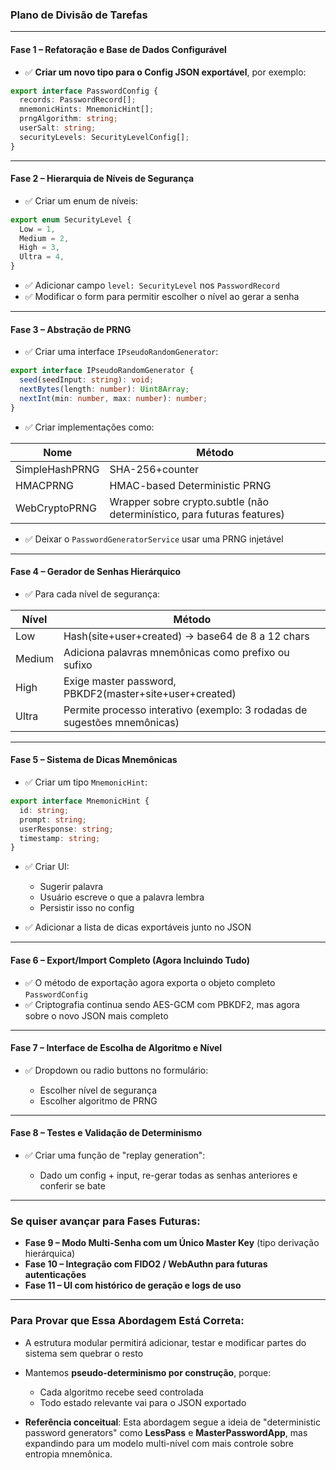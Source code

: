 ### Plano de Divisão de Tarefas

---

#### **Fase 1 – Refatoração e Base de Dados Configurável**

* ✅ **Criar um novo tipo para o Config JSON exportável**, por exemplo:

```ts
export interface PasswordConfig {
  records: PasswordRecord[];
  mnemonicHints: MnemonicHint[];
  prngAlgorithm: string;
  userSalt: string;
  securityLevels: SecurityLevelConfig[];
}
```

---

#### **Fase 2 – Hierarquia de Níveis de Segurança**

* ✅ Criar um enum de níveis:

```ts
export enum SecurityLevel {
  Low = 1,
  Medium = 2,
  High = 3,
  Ultra = 4,
}
```

* ✅ Adicionar campo `level: SecurityLevel` nos `PasswordRecord`
* ✅ Modificar o form para permitir escolher o nível ao gerar a senha

---

#### **Fase 3 – Abstração de PRNG**

* ✅ Criar uma interface `IPseudoRandomGenerator`:

```ts
export interface IPseudoRandomGenerator {
  seed(seedInput: string): void;
  nextBytes(length: number): Uint8Array;
  nextInt(min: number, max: number): number;
}
```

* ✅ Criar implementações como:

| Nome           | Método                                                                  |
| -------------- | ----------------------------------------------------------------------- |
| SimpleHashPRNG | SHA-256+counter                                                         |
| HMACPRNG       | HMAC-based Deterministic PRNG                                           |
| WebCryptoPRNG  | Wrapper sobre crypto.subtle (não determinístico, para futuras features) |

* ✅ Deixar o `PasswordGeneratorService` usar uma PRNG injetável

---

#### **Fase 4 – Gerador de Senhas Hierárquico**

* ✅ Para cada nível de segurança:

| Nível  | Método                                                                   |
| ------ | ------------------------------------------------------------------------ |
| Low    | Hash(site+user+created) → base64 de 8 a 12 chars                         |
| Medium | Adiciona palavras mnemônicas como prefixo ou sufixo                      |
| High   | Exige master password, PBKDF2(master+site+user+created)                  |
| Ultra  | Permite processo interativo (exemplo: 3 rodadas de sugestões mnemônicas) |

---

#### **Fase 5 – Sistema de Dicas Mnemônicas**

* ✅ Criar um tipo `MnemonicHint`:

```ts
export interface MnemonicHint {
  id: string;
  prompt: string;
  userResponse: string;
  timestamp: string;
}
```

* ✅ Criar UI:

  * Sugerir palavra
  * Usuário escreve o que a palavra lembra
  * Persistir isso no config

* ✅ Adicionar a lista de dicas exportáveis junto no JSON

---

#### **Fase 6 – Export/Import Completo (Agora Incluindo Tudo)**

* ✅ O método de exportação agora exporta o objeto completo `PasswordConfig`
* ✅ Criptografia continua sendo AES-GCM com PBKDF2, mas agora sobre o novo JSON mais completo

---

#### **Fase 7 – Interface de Escolha de Algoritmo e Nível**

* ✅ Dropdown ou radio buttons no formulário:

  * Escolher nível de segurança
  * Escolher algoritmo de PRNG

---

#### **Fase 8 – Testes e Validação de Determinismo**

* ✅ Criar uma função de "replay generation":

  * Dado um config + input, re-gerar todas as senhas anteriores e conferir se bate

---

### Se quiser avançar para Fases Futuras:

* **Fase 9 – Modo Multi-Senha com um Único Master Key** (tipo derivação hierárquica)
* **Fase 10 – Integração com FIDO2 / WebAuthn para futuras autenticações**
* **Fase 11 – UI com histórico de geração e logs de uso**

---

### Para Provar que Essa Abordagem Está Correta:

* A estrutura modular permitirá adicionar, testar e modificar partes do sistema sem quebrar o resto
* Mantemos **pseudo-determinismo por construção**, porque:

  * Cada algoritmo recebe seed controlada
  * Todo estado relevante vai para o JSON exportado
* **Referência conceitual**: Esta abordagem segue a ideia de "deterministic password generators" como **LessPass** e **MasterPasswordApp**, mas expandindo para um modelo multi-nível com mais controle sobre entropia mnemônica.

